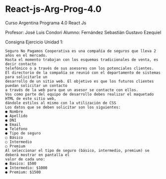 # React-js-Arg-Prog-4.0
Curso Argentina Programa 4.0 React Js 

Profesor: José Luis Condori
Alumno: Fernández Sebastián Gustavo Ezequiel 

Consigna Ejercicio Unidad 1:

    Seguro No Pagamos Cooperativa es una compañía de seguros que lleva 2 años en el mercado.
    Hasta el momento trabajan con los esquemas tradicionales de venta, es decir contacto
    telefónico o a través de sus asesores con los potenciales clientes.
    El directorio de la compañía se reunió con el departamento de sistemas para solicitarle un
    desarrollo de un sitio web. El objetivo es que los futuros clientes puedan solicitar un contacto
    a través de la web para que un asesor se contacte con ellos.
    Vos como parte del equipo de desarrollo debes realizar el maquetado HTML de este sitio web,
    dándole estilos al mismo con la utilización de CSS
    Los datos que se deben solicitar son los siguientes:
    ● Nombre
    ● Apellido
    ● DNI
    ● Email
    ● Teléfono
    ● Tipo de seguro
    ○ Básico
    ○ Intermedio
    ○ Premium
    Al seleccionar el tipo de seguro (básico, intermedio, premium) se deberá mostrar en pantalla el
    valor de cada uno:
    ● Basico: $500
    ● Intermedio: $1000
    ● Premium: $1500
